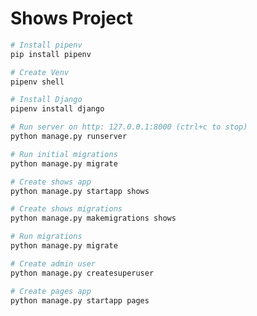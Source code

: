 # Shows Project

```bash
# Install pipenv
pip install pipenv
```
```bash
# Create Venv
pipenv shell
```
```bash
# Install Django
pipenv install django
```
```bash
# Run server on http: 127.0.0.1:8000 (ctrl+c to stop)
python manage.py runserver
```
```bash
# Run initial migrations
python manage.py migrate
```
```bash
# Create shows app
python manage.py startapp shows
```
```bash
# Create shows migrations
python manage.py makemigrations shows
```
```bash
# Run migrations
python manage.py migrate
```

```bash
# Create admin user
python manage.py createsuperuser
```
```bash
# Create pages app
python manage.py startapp pages
```
